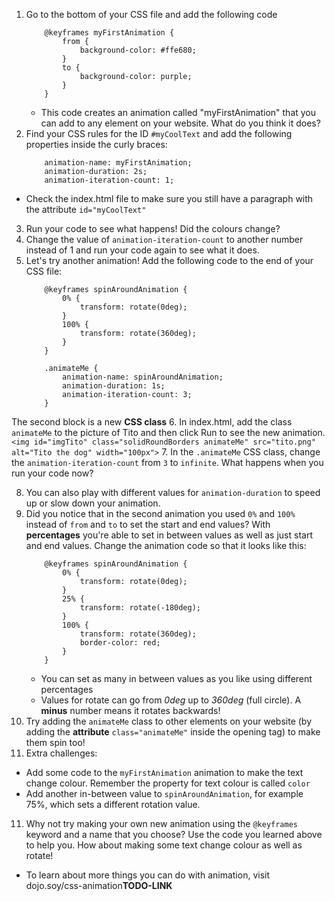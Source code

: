 1. Go to the bottom of your CSS file and add the following code
    ```
        @keyframes myFirstAnimation {
            from {
                background-color: #ffe680;
            }
            to {
                background-color: purple;
            }
        }
    ```
    * This code creates an animation called "myFirstAnimation" that you can add to any element on your website. What do you think it does?
2. Find your CSS rules for the ID `#myCoolText` and add the following properties inside the curly braces:
    ```
        animation-name: myFirstAnimation;
        animation-duration: 2s;
        animation-iteration-count: 1;
    ```
 * Check the index.html file to make sure you still have a paragraph with the attribute `id="myCoolText"`
3. Run your code to see what happens! Did the colours change?
4. Change the value of `animation-iteration-count` to another number instead of 1 and run your code again to see what it does.
5. Let's try another animation! Add the following code to the end of your CSS file: 
    ```
        @keyframes spinAroundAnimation {
            0% {
                transform: rotate(0deg);
            }
            100% {
                transform: rotate(360deg);
            }
        }
        
        .animateMe {
            animation-name: spinAroundAnimation;
            animation-duration: 1s;
            animation-iteration-count: 3;
        }
    ```
 The second block is a new **CSS class**
6. In index.html, add the class `animateMe` to the picture of Tito and then click Run to see the new animation.
    ```
        <img id="imgTito" class="solidRoundBorders animateMe" src="tito.png" alt="Tito the dog" width="100px">
    ```
7. In the `.animateMe` CSS class, change the `animation-iteration-count` from `3` to `infinite`. What happens when you run your code now?

8. You can also play with different values for `animation-duration` to speed up or slow down your animation. 
8. Did you notice that in the second animation you used `0%` and `100%` instead of `from` and `to` to set the start and end values? With **percentages** you're able to set in between values as well as just start and end values. Change the animation code so that it looks like this: 
    ```
        @keyframes spinAroundAnimation {
            0% {
                transform: rotate(0deg);
            }
            25% {
                transform: rotate(-180deg);
            }
            100% {
                transform: rotate(360deg);
                border-color: red;
            }
        }
    ```
    * You can set as many in between values as you like using different percentages
    * Values for rotate can go from _0deg_ up to _360deg_ \(full circle\). A **minus** number means it rotates backwards!
9. Try adding the `animateMe` class to other elements on your website \(by adding the **attribute** `class="animateMe"` inside the opening tag\) to make them spin too!
10. Extra challenges:
 * Add some code to the `myFirstAnimation` animation to make the text change colour. Remember the property for text colour is called `color` 
 * Add another in-between value to `spinAroundAnimation`, for example 75%, which sets a different rotation value.
11. Why not try making your own new animation using the `@keyframes` keyword and a name that you choose? Use the code you learned above to help you. How about making some text change colour as well as rotate!
 * To learn about more things you can do with animation, visit dojo.soy/css-animation**TODO-LINK**